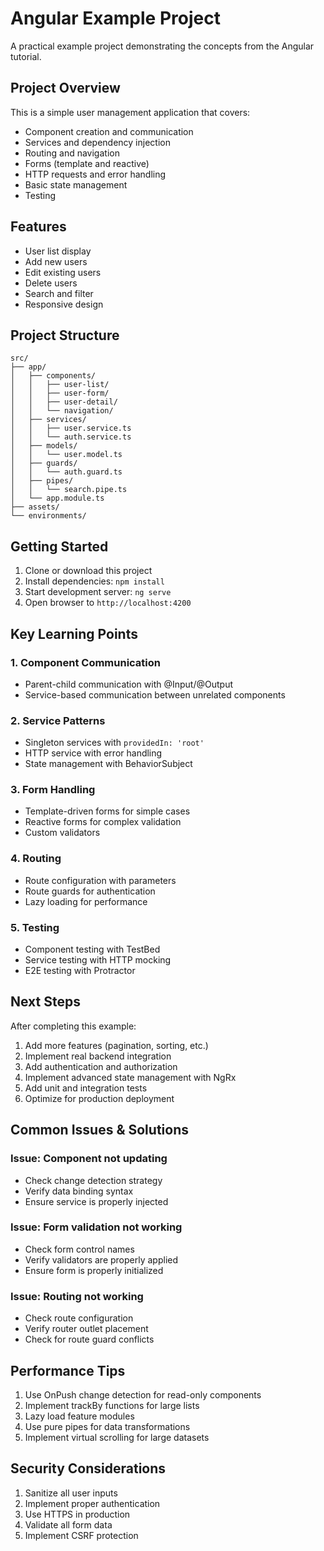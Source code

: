 # Angular Example Project

A practical example project demonstrating the concepts from the Angular tutorial.

## Project Overview

This is a simple user management application that covers:
- Component creation and communication
- Services and dependency injection
- Routing and navigation
- Forms (template and reactive)
- HTTP requests and error handling
- Basic state management
- Testing

## Features

- User list display
- Add new users
- Edit existing users
- Delete users
- Search and filter
- Responsive design

## Project Structure

```
src/
├── app/
│   ├── components/
│   │   ├── user-list/
│   │   ├── user-form/
│   │   ├── user-detail/
│   │   └── navigation/
│   ├── services/
│   │   ├── user.service.ts
│   │   └── auth.service.ts
│   ├── models/
│   │   └── user.model.ts
│   ├── guards/
│   │   └── auth.guard.ts
│   ├── pipes/
│   │   └── search.pipe.ts
│   └── app.module.ts
├── assets/
└── environments/
```

## Getting Started

1. Clone or download this project
2. Install dependencies: `npm install`
3. Start development server: `ng serve`
4. Open browser to `http://localhost:4200`

## Key Learning Points

### 1. Component Communication
- Parent-child communication with @Input/@Output
- Service-based communication between unrelated components

### 2. Service Patterns
- Singleton services with `providedIn: 'root'`
- HTTP service with error handling
- State management with BehaviorSubject

### 3. Form Handling
- Template-driven forms for simple cases
- Reactive forms for complex validation
- Custom validators

### 4. Routing
- Route configuration with parameters
- Route guards for authentication
- Lazy loading for performance

### 5. Testing
- Component testing with TestBed
- Service testing with HTTP mocking
- E2E testing with Protractor

## Next Steps

After completing this example:
1. Add more features (pagination, sorting, etc.)
2. Implement real backend integration
3. Add authentication and authorization
4. Implement advanced state management with NgRx
5. Add unit and integration tests
6. Optimize for production deployment

## Common Issues & Solutions

### Issue: Component not updating
- Check change detection strategy
- Verify data binding syntax
- Ensure service is properly injected

### Issue: Form validation not working
- Check form control names
- Verify validators are properly applied
- Ensure form is properly initialized

### Issue: Routing not working
- Check route configuration
- Verify router outlet placement
- Check for route guard conflicts

## Performance Tips

1. Use OnPush change detection for read-only components
2. Implement trackBy functions for large lists
3. Lazy load feature modules
4. Use pure pipes for data transformations
5. Implement virtual scrolling for large datasets

## Security Considerations

1. Sanitize all user inputs
2. Implement proper authentication
3. Use HTTPS in production
4. Validate all form data
5. Implement CSRF protection

